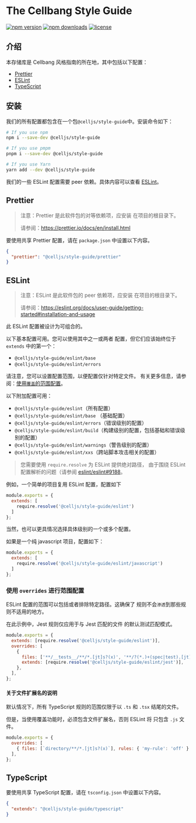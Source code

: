 # The Cellbang Style Guide

[![npm version](https://img.shields.io/npm/v/@celljs/style-guide.svg?style=flat)](https://www.npmjs.com/package/@celljs/style-guide)
[![npm downloads](https://img.shields.io/npm/dm/@celljs/style-guide.svg?style=flat)](https://www.npmjs.com/org/@celljs/style-guide)
[![license](https://img.shields.io/badge/license-MIT-blue.svg)](https://github.com/cellbang/style-guide/blob/master/LICENSE)


## 介绍

本存储库是 Cellbang 风格指南的所在地，其中包括以下配置：
- [Prettier](#prettier)
- [ESLint](#eslint)
- [TypeScript](#typescript)

## 安装

我们的所有配置都包含在一个包`@celljs/style-guide`中。安装命令如下：

```sh
# If you use npm
npm i --save-dev @celljs/style-guide

# If you use pmpm
pnpm i --save-dev @celljs/style-guide

# If you use Yarn
yarn add --dev @celljs/style-guide
```

我们的一些 ESLint 配置需要 peer 依赖。具体内容可以查看 [ESLint](#eslint)。

## Prettier


> 注意：Prettier 是此软件包的对等依赖项，应安装
> 在项目的根目录下。
>
> 请参阅：https://prettier.io/docs/en/install.html

要使用共享 Prettier 配置，请在 `package.json` 中设置以下内容。


```json
{
  "prettier": "@celljs/style-guide/prettier"
}
```

## ESLint

> 注意：ESLint 是此软件包的 peer 依赖项，应安装
> 在项目的根目录下。
>
> 请参阅：https://eslint.org/docs/user-guide/getting-started#installation-and-usage

此 ESLint 配置被设计为可组合的。

以下基本配置可用。您可以使用其中之一或两者
配置，但它们应该始终位于 `extends` 中的第一个：

- `@celljs/style-guide/eslint/base`
- `@celljs/style-guide/eslint/errors`

请注意，您可以设置配置范围，以便配置仅针对特定文件。
有关更多信息，请参阅：[使用`覆盖`的范围配置](#使用`overrides`进行范围配置)。

以下附加配置可用：

- `@celljs/style-guide/eslint`（所有配置）
- `@celljs/style-guide/eslint/base` （基础配置）
- `@celljs/style-guide/eslint/errors`（错误级别的配置）
- `@celljs/style-guide/eslint/build`（构建级别的配置，包括基础和错误级别的配置）
- `@celljs/style-guide/eslint/warnings`（警告级别的配置）
- `@celljs/style-guide/eslint/xxs`（跨站脚本攻击相关的配置）

> 您需要使用 `require.resolve` 为 ESLint 提供绝对路径，
> 由于围绕 ESLint 配置解析的问题（请参阅
> [eslint/eslint#9188](https://github.com/eslint/eslint/issues/9188)。

例如，一个简单的项目复用 ESLint 配置，配置如下

```js
module.exports = {
  extends: [
    require.resolve('@celljs/style-guide/eslint')
  ]
};
```
当然，也可以更具情况选择具体级别的一个或多个配置。

如果是一个纯 javascript 项目，配置如下：

```js
module.exports = {
  extends: [
    require.resolve('@celljs/style-guide/eslint/javascript')
  ]
};
```


### 使用 `overrides` 进行范围配置

ESLint 配置的范围可以包括或者排除特定路径。这确保了
规则不会`渗透`到那些规则不适用的地方。

在此示例中，Jest 规则仅应用于与 Jest 匹配的文件
的默认测试匹配模式。

```js
module.exports = {
  extends: [require.resolve('@celljs/style-guide/eslint')],
  overrides: [
    {
      files: ['**/__tests__/**/*.[jt]s?(x)', '**/?(*.)+(spec|test).[jt]s?(x)'],
      extends: [require.resolve('@celljs/style-guide/eslint/jest')],
    },
  ],
};
```

#### 关于文件扩展名的说明

默认情况下，所有 TypeScript 规则的范围仅限于以 `.ts` 和 `.tsx` 结尾的文件。

但是，当使用覆盖功能时，必须包含文件扩展名，否则 ESLint 将
只包含 `.js` 文件。

```js
module.exports = {
  overrides: [
    { files: [`directory/**/*.[jt]s?(x)`], rules: { 'my-rule': 'off' } },
  ],
};
```

## TypeScript

要使用共享 TypeScript 配置，请在 `tsconfig.json` 中设置以下内容。

```json
{
  "extends": "@celljs/style-guide/typescript"
}
```

